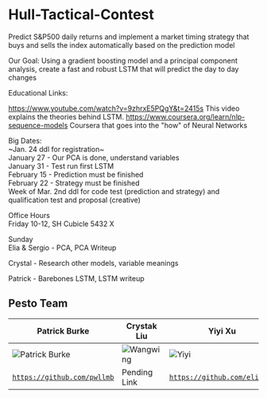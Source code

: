 # Hull-Tactical-Contest

Predict S&P500 daily returns and implement a market timing strategy that buys and sells the index automatically based on the prediction model

Our Goal: Using a gradient boosting model and a principal component analysis, create a fast and robust LSTM that will predict the day to day changes

Educational Links: 

https://www.youtube.com/watch?v=9zhrxE5PQgY&t=2415s This video explains the theories behind LSTM.
https://www.coursera.org/learn/nlp-sequence-models Coursera that goes into the "how" of Neural Networks

Big Dates:      
~Jan. 24 ddl for registration~     
January 27 - Our PCA is done, understand variables    
January 31 - Test run first LSTM   
February 15 - Prediction must be finished   
February 22 - Strategy must be finished    
Week of Mar. 2nd ddl for code test (prediction and strategy) and qualification test and proposal (creative)   

Office Hours  
Friday 10-12, SH Cubicle 5432 X  

Sunday      
Elia & Sergio - PCA, PCA Writeup   

Crystal - Research other models, variable meanings    

Patrick - Barebones LSTM, LSTM writeup    

## Pesto Team

| **Patrick Burke** | **Crystak Liu** | **Yiyi Xu** | **Sergio Zambrano** |
|---|---|---|---|
|![Patrick Burke](https://thumbs.dreamstime.com/b/cartoon-spaghetti-meatballs-black-white-line-retro-style-vector-available-37026927.jpg)|![Wangwing](https://i.pinimg.com/originals/7a/f9/a3/7af9a3ce93953a6579fc36023e8beafc.jpg)|![Yiyi](https://webstockreview.net/images/italian-clipart-fettuccine-13.png)| ![Sergio Zambrano](https://thumbs.dreamstime.com/b/cartoon-spaghetti-icon-isolated-white-background-vector-145039903.jpg)|
| <a href="https://github.com/pwllmb" target="_blank">`https://github.com/pwllmb`</a> | Pending Link  | <a href="https://github.com/eliaiye" target="_blank">`https://github.com/eliaiye`</a> |  <a href="https://github.com/chilledapplesauce" target="_blank">`https://github.com/chilledapplesauce`</a> |




